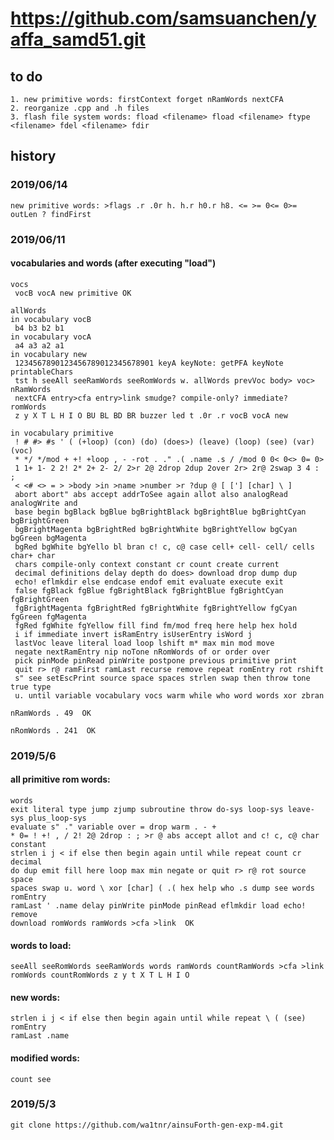 # https://github.com/samsuanchen/yaffa_samd51.git
  
## to do

	1. new primitive words: firstContext forget nRamWords nextCFA
	2. reorganize .cpp and .h files
	3. flash file system words: fload <filename> fload <filename> ftype <filename> fdel <filename> fdir

## history

### 2019/06/14

	new primitive words: >flags .r .0r h. h.r h0.r h8. <= >= 0<= 0>= outLen ? findFirst

### 2019/06/11

#### vocabularies and words (after executing "load")

	vocs
	 vocB vocA new primitive OK
	
	allWords
	in vocabulary vocB
	 b4 b3 b2 b1
	in vocabulary vocA
	 a4 a3 a2 a1
	in vocabulary new
	 1234567890123456789012345678901 keyA keyNote: getPFA keyNote printableChars
	 tst h seeAll seeRamWords seeRomWords w. allWords prevVoc body> voc> nRamWords
	 nextCFA entry>cfa entry>link smudge? compile-only? immediate? romWords
	 z y X T L H I O BU BL BD BR buzzer led t .0r .r vocB vocA new

	in vocabulary primitive
	 ! # #> #s ' ( (+loop) (con) (do) (does>) (leave) (loop) (see) (var) (voc)
	 * */ */mod + +! +loop , - -rot . ." .( .name .s / /mod 0 0< 0<> 0= 0>
	 1 1+ 1- 2 2! 2* 2+ 2- 2/ 2>r 2@ 2drop 2dup 2over 2r> 2r@ 2swap 3 4 : ;
	 < <# <> = > >body >in >name >number >r ?dup @ [ ['] [char] \ ]
	 abort abort" abs accept addrToSee again allot also analogRead analogWrite and
	 base begin bgBlack bgBlue bgBrightBlack bgBrightBlue bgBrightCyan bgBrightGreen
	 bgBrightMagenta bgBrightRed bgBrightWhite bgBrightYellow bgCyan bgGreen bgMagenta
	 bgRed bgWhite bgYello bl bran c! c, c@ case cell+ cell- cell/ cells char+ char
	 chars compile-only context constant cr count create current
	 decimal definitions delay depth do does> download drop dump dup
	 echo! eflmkdir else endcase endof emit evaluate execute exit
	 false fgBlack fgBlue fgBrightBlack fgBrightBlue fgBrightCyan fgBrightGreen
	 fgBrightMagenta fgBrightRed fgBrightWhite fgBrightYellow fgCyan fgGreen fgMagenta
	 fgRed fgWhite fgYellow fill find fm/mod freq here help hex hold
	 i if immediate invert isRamEntry isUserEntry isWord j
	 lastVoc leave literal load loop lshift m* max min mod move
	 negate nextRamEntry nip noTone nRomWords of or order over
	 pick pinMode pinRead pinWrite postpone previous primitive print
	 quit r> r@ ramFirst ramLast recurse remove repeat romEntry rot rshift
	 s" see setEscPrint source space spaces strlen swap then throw tone true type
	 u. until variable vocabulary vocs warm while who word words xor zbran
	
	nRamWords . 49  OK
	
	nRomWords . 241  OK

### 2019/5/6

#### all primitive rom words:

	words
	exit literal type jump zjump subroutine throw do-sys loop-sys leave-sys plus_loop-sys
	evaluate s" ." variable over = drop warm . - + 
	* 0= ! +! , / 2! 2@ 2drop : ; >r @ abs accept allot and c! c, c@ char constant 
	strlen i j < if else then begin again until while repeat count cr decimal 
	do dup emit fill here loop max min negate or quit r> r@ rot source space 
	spaces swap u. word \ xor [char] ( .( hex help who .s dump see words romEntry 
	ramLast ' .name delay pinWrite pinMode pinRead eflmkdir load echo! remove 
	download romWords ramWords >cfa >link  OK

#### words to load:
	seeAll seeRomWords seeRamWords words ramWords countRamWords >cfa >link romWords countRomWords z y t X T L H I O

#### new words:
	strlen i j < if else then begin again until while repeat \ ( (see) romEntry 
	ramLast .name 

#### modified words:
	count see
 
### 2019/5/3

	git clone https://github.com/wa1tnr/ainsuForth-gen-exp-m4.git

